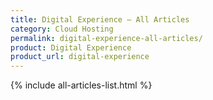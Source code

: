 ```yaml
---
title: Digital Experience – All Articles
category: Cloud Hosting
permalink: digital-experience-all-articles/
product: Digital Experience
product_url: digital-experience
---
```


{% include all-articles-list.html %}
